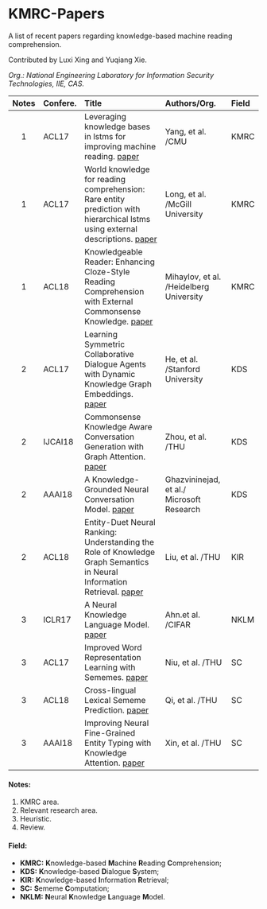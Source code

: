 # KMRC-Papers

A list of recent papers regarding knowledge-based machine reading comprehension.

Contributed by Luxi Xing and Yuqiang Xie. 

*Org.: National Engineering Laboratory for Information Security Technologies, IIE, CAS.*

| Notes | Confere.   | Title | Authors/Org. | Field |
| :---: | :--------- | :---- | :----------- | :---- |
| 1     | ACL17   | Leveraging knowledge bases in lstms for improving machine reading.  [paper](https://doi.org/10.18653/v1/P17-1132) | Yang, et al. /CMU                         | KMRC  |
| 1     | ACL17   | World knowledge for reading comprehension: Rare entity prediction with hierarchical lstms using external descriptions. [paper](http://www.aclweb.org/anthology/D17-1086) | Long, et al. /McGill University           | KMRC  | 
| 1     | ACL18   | Knowledgeable Reader: Enhancing Cloze-Style Reading Comprehension with External Commonsense Knowledge. [paper](http://aclweb.org/anthology/P18-1076) | Mihaylov, et al. /Heidelberg University   | KMRC  | 
| 2     | ACL17   | Learning Symmetric Collaborative Dialogue Agents with Dynamic Knowledge Graph Embeddings. [paper](http://aclweb.org/anthology/P17-1162) | He, et al. /Stanford University           | KDS   | 
| 2     | IJCAI18 | Commonsense Knowledge Aware Conversation Generation with Graph Attention. [paper](https://www.ijcai.org/proceedings/2018/0643.pdf) | Zhou, et al. /THU                         | KDS   | 
| 2     | AAAI18  | A Knowledge-Grounded Neural Conversation Model. [paper](https://www.microsoft.com/en-us/research/wp-content/uploads/2017/02/A_Knowledge_Grounded_Neural_Conversation_Model.pdf)               | Ghazvininejad, et al./ Microsoft Research | KDS   |
| 2     | ACL18   | Entity-Duet Neural Ranking: Understanding the Role of Knowledge Graph Semantics in Neural Information Retrieval. [paper](http://aclweb.org/anthology/P18-1223) | Liu, et al. /THU                          | KIR   | 
| 3     | ICLR17  | A Neural Knowledge Language Model. [paper](https://arxiv.org/pdf/1608.00318v1.pdf)                            | Ahn.et al. /CIFAR                         | NKLM  |
| 3     | ACL17   | Improved Word Representation Learning with Sememes. [paper](http://aclweb.org/anthology/P17-1187)           | Niu, et al. /THU                          | SC   |
| 3     | ACL18   | Cross-lingual Lexical Sememe Prediction. [paper](http://aclweb.org/anthology/D18-1033)                      | Qi, et al. /THU                           | SC   |
| 3     | AAAI18  | Improving Neural Fine-Grained Entity Typing with Knowledge Attention. [paper](https://aaai.org/ocs/index.php/AAAI/AAAI18/paper/view/16321/16167) | Xin, et al. /THU                          | SC   | 

#### Notes:
1. KMRC area.
2. Relevant research area.
3. Heuristic.
4. Review.

#### Field:
- **KMRC:** **K**nowledge-based **M**achine **R**eading **C**omprehension;
- **KDS:** **K**nowledge-based **D**ialogue **S**ystem;
- **KIR:** **K**nowledge-based **I**nformation **R**etrieval;
- **SC:** **S**ememe **C**omputation;
- **NKLM:** **N**eural **K**nowledge **L**anguage **M**odel.

